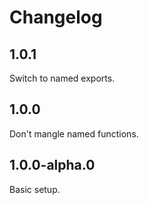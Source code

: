 # Changelog

## 1.0.1

Switch to named exports.

## 1.0.0

Don't mangle named functions.

## 1.0.0-alpha.0

Basic setup.
